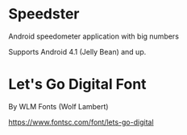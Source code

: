 # Speedster
Android speedometer application with big numbers

Supports Android 4.1 (Jelly Bean) and up.

# Let's Go Digital Font
By WLM Fonts (Wolf Lambert)

https://www.fontsc.com/font/lets-go-digital

